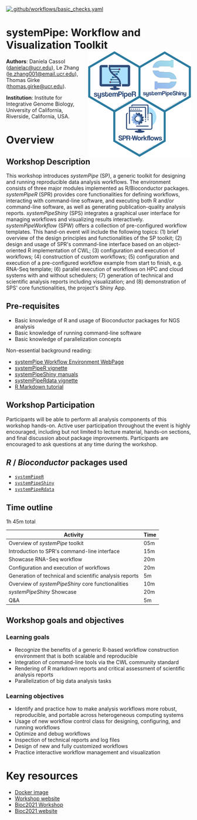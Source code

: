 <!-- badges: start -->
[![.github/workflows/basic_checks.yaml](https://github.com/systemPipeR/systemPipeWorkshop2021/actions/workflows/basic_checks.yaml/badge.svg)](https://github.com/systemPipeR/systemPipeWorkshop2021/actions/workflows/basic_checks.yaml)
<!-- badges: end -->

# systemPipe: Workflow and Visualization Toolkit <img src="https://raw.githubusercontent.com/systemPipeR/systemPipeR.github.io/main/static/images/systemPipe_logo.png" align="right" width="280" height="288">

**Authors**:
    Daniela Cassol (danielac@ucr.edu),
    Le Zhang (le.zhang001@email.ucr.edu),
    Thomas Girke (thomas.girke@ucr.edu).
    
**Institution**: Institute for Integrative Genome Biology, University of California, Riverside, California, USA.

# Overview

## Workshop Description

This workshop introduces _systemPipe_ (SP), a generic toolkit for designing and running reproducible data analysis workflows. The environment consists of three major modules implemented as R/Bioconductor packages. _systemPipeR_ (SPR) provides core functionalities for defining workflows, interacting with command-line software, and executing both R and/or command-line software, as well as generating publication-quality analysis reports. _systemPipeShiny_ (SPS) integrates a graphical user interface for managing workflows and visualizing results interactively. _systemPipeWorkflow_ (SPW) offers a collection of pre-configured workflow templates. This hand-on event will include the following topics: (1) brief overview of the design principles and functionalities of the SP toolkit; (2) design and usage of SPR's command-line interface based on an object-oriented R implementation of CWL; (3) configuration and execution of workflows; (4) construction of custom workflows; (5) configuration and execution of a pre-configured workflow example from start to finish, e.g. RNA-Seq template; (6) parallel execution of workflows on HPC and cloud systems with and without schedulers; (7) generation of technical and scientific analysis reports including visualization; and (8) demonstration of SPS' core functionalities, the project's Shiny App.

## Pre-requisites 

  * Basic knowledge of R and usage of Bioconductor packages for NGS analysis
  * Basic knowledge of running command-line software
  * Basic knowledge of parallelization concepts

Non-essential background reading:

  * [systemPipe Workflow Environment WebPage](https://systempipe.org/)
  * [systemPipeR vignette](https://bioconductor.org/packages/devel/bioc/vignettes/systemPipeR/inst/doc/systemPipeR.html)
  * [systemPipeShiny manuals](https://systempipe.org/sps/)
  * [systemPipeRdata vignette](https://bioconductor.org/packages/release/data/experiment/vignettes/systemPipeRdata/inst/doc/systemPipeRdata.html)
  * [R Markdown tutorial](https://rmarkdown.rstudio.com/lesson-2.html)

## Workshop Participation

Participants will be able to perform all analysis components of this workshop hands-on. Active user participation throughout the event is highly encouraged, including but not limited to lecture material, hands-on sections, and final discussion about package improvements. Participants are encouraged to ask questions at any time during the workshop.

## _R_ / _Bioconductor_ packages used

* [`systemPipeR`](http://www.bioconductor.org/packages/release/bioc/html/systemPipeR.html)
* [`systemPipeShiny`](https://bioconductor.org/packages/devel/bioc/html/systemPipeShiny.html)
* [`systemPipeRdata`](http://www.bioconductor.org/packages/release/data/experiment/html/systemPipeRdata.html)

## Time outline

1h 45m total

| Activity                                                         | Time |
|------------------------------------------------------------------|------|
| Overview of *systemPipe* toolkit                                 | 05m  | 
| Introduction to SPR's command-line interface                     | 15m  |
| Showcase RNA-Seq workflow                                        | 20m  |
| Configuration and execution of workflows                         | 20m  |
| Generation of technical and scientific analysis reports          | 5m   |
| Overview of *systemPipeShiny* core functionalities               | 10m  |
| *systemPipeShiny* Showcase                                       | 20m  |
| Q&A                                                              | 5m   |

## Workshop goals and objectives

### Learning goals

* Recognize the benefits of a generic R-based workflow construction environment that is both scalable and reproducible
* Integration of command-line tools via the CWL community standard
* Rendering of R markdown reports and critical assessment of scientific analysis reports
* Parallelization of big data analysis tasks

### Learning objectives

* Identify and practice how to make analysis workflows more robust, reproducible, and portable across heterogeneous computing systems
* Usage of new workflow control class for designing, configuring, and running workflows
* Optimize and debug workflows
* Inspection of technical reports and log files
* Design of new and fully customized workflows
* Practice interactive workflow management and visualization 

# Key resources

- [Docker image](https://hub.docker.com/r/systempipe/systempipeworkshop2021)
- [Workshop website](https://systempipe.org/systemPipeWorkshop2021/)
- [Bioc2021 Workshop](http://app.orchestra.cancerdatasci.org/1)
- [Bioc2021 website](https://bioc2021.bioconductor.org/)
 
